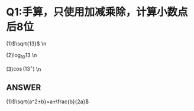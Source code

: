 # Q1:手算，只使用加减乘除，计算小数点后8位

(1)$`\sqrt{13}`$ \n

(2)$`\log_{10} 13`$ \n

(3)$`\cos(13^\circ)`$ \n

## ANSWER

(1)$`\sqrt{a^2±b}=a±\frac{b}{2a}`$
